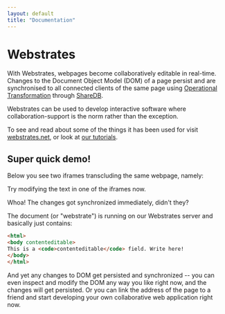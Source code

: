```yaml
---
layout: default
title: "Documentation"
---
```


# Webstrates

With Webstrates, webpages become collaboratively editable in real-time. Changes to the Document Object Model (DOM) of a page persist and are synchronised to all connected clients of the same page using [Operational Transformation](http://en.wikipedia.org/wiki/Operational_transformation) through [ShareDB](https://github.com/share/sharedb).

Webstrates can be used to develop interactive software where collaboration-support is the norm rather than the exception.

To see and read about some of the things it has been used for visit [webstrates.net](https://webstrates.net), or look at [our tutorials](/userguide/tutorials.html).

## Super quick demo!

Below you see two iframes transcluding the same webpage, namely:
<div id="url"></div>

Try modifying the text in one of the iframes now.

<style type="text/css" media="screen">
#url {
	font-size: 1.1rem;
	margin: .5rem 0;
	text-decoration: underline;
	text-align: center;
}
#iframeContainer {
	display: none;
}
#iframeContainer iframe {
	border: 1px solid #ccc;
	width: calc(50% - 12px);
	margin: 10px 0;
}

.fadein {
	display: initial !important;
	animation: 1.2s fadein;
}
@keyframes fadein {
	0% { opacity: 0; }
	100% { opacity: 1; }
}
</style>

<div id="iframeContainer">
	<iframe id="iframe1"></iframe>
	<iframe id="iframe2" style="margin-left:12px"></iframe>
</div>

Whoa! The changes got synchronized immediately, didn't they?

The document (or "webstrate") is running on our Webstrates server and basically just contains:
```html
<html>
<body contenteditable>
This is a <code>contenteditable</code> field. Write here!
</body>
</html>
```

And yet any changes to DOM get persisted and synchronized -- you can even inspect and modify the
DOM any way you like right now, and the changes will get persisted. Or you can link the address of
the page to a friend and start developing your own collaborative web application right now.

<script>
const urlField = document.getElementById('url');
const iframeContainerEl = document.getElementById('iframeContainer');
const iframe1El = document.getElementById('iframe1');
const iframe2El = document.getElementById('iframe2');

let webstrateId;
if (!location.hash) {
	const now = new Date().toISOString().substring(0, 10);
	const random = Math.random().toString(36).substring(2)
	webstrateId = `doc-${now}-${random}`;
	history.pushState(null, null, `#${webstrateId}`);
}
webstrateId = location.hash.substring(1);

const serverAddress = "demo.webstrates.net";

urlField.innerHTML = `<a href="https://${serverAddress}/${webstrateId}/">` +
	`${serverAddress}/${webstrateId}/</a>`;

if (location.hash) {
	iframe1El.src = `https://${serverAddress}/doc-prototype/release?copy=${webstrateId}`;
} else {
	iframe1El.src = `https://${serverAddress}/doc-prototype/${webstrateId}`;
}

setTimeout(() => iframe2El.src = `https://${serverAddress}/${webstrateId}/`, 300);

iframe2El.onload = () => {
	iframeContainerEl.classList.add('fadein');
};
</script>
